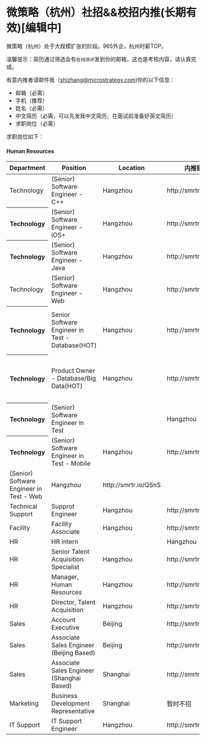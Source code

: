 # 微策略（杭州）社招&&校招内推(长期有效)[编辑中]
微策略（杭州）处于大规模扩张的阶段。965外企，杭州时薪TOP。

温馨提示：简历通过筛选会有`在线测评`发到你的邮箱，这也是考核内容，请认真完成。

有意内推者请邮件我（shizhang@microstrategy.com)你的以下信息：
- 邮箱（必需）
- 手机（推荐）
- 姓名（必需）
- 中文简历（必需，可以先发我中文简历，在面试前准备好英文简历）
- 求职岗位（必需）

求职岗位如下：

#### Human Resources
<table>
<thead>
    <th>Department</th>
    <th>Position</th><th>Location</th><th>内推链接</th>
    <th>Requirement<th>
</thead>
<tbody>
    <tr>
        <td>Technology</td>
        <td>(Senior) Software Engineer - C++</td>
        <td>Hangzhou</td>
        <td>http://smrtr.io/QXfd</td>
    </tr>
    <tr>
        <th>Technology</th>
        <td>(Senior) Software Engineer - iOS+</td>
        <td>Hangzhou</td>
        <td>http://smrtr.io/QXfg</td>
    </tr>
     <tr>
        <th>Technology</th>
        <td>(Senior) Software Engineer - Java</td>
        <td>Hangzhou</td>
        <td>http://smrtr.io/L89y</td>
    </tr>
    <tr>
        <td>Technology</td>
        <td>(Senior) Software Engineer - Web</td>
        <td>Hangzhou</td>
        <td>http://smrtr.io/H-xT</td>
    </tr>
    <tr>
        <th>Technology</th>
        <td>Senior Software Engineer in Test - Database(HOT)</td>
        <td>Hangzhou</td>
        <td>http://smrtr.io/QXB4</td>
        <td>Oracle, SQL Server, DB2, Teradata, AWS Redshift or other database experiences is a must<td>
    </tr>
    <tr>
        <th>Technology</th>
        <td>Product Owner - Database/Big Data(HOT)</td>
        <td>Hangzhou</td>
        <td>http://smrtr.io/R2qn</td>
        <td>Oracle, SQL Server, DB2, Teradata, AWS Redshift or other database experiences is a must<td>
    </tr>
    <tr>
        <th>Technology</th>
        <td>(Senior) Software Engineer in Test<td/>
        <td>Hangzhou</td>
        <td>http://smrtr.io/QXB4</td>
    </tr>
    <tr>
        <th>Technology</th>
        <td>(Senior) Software Engineer in Test - Mobile</td>
        <td>Hangzhou</td>
        <td>http://smrtr.io/QXw2</td>
    </tr>
    <tr>
        <td>(Senior) Software Engineer in Test - Web</td>
        <td>Hangzhou</td>
        <td>http://smrtr.io/QSnS</td>
    </tr>
    <tr>
        <td>Technical Support</td>
        <td>Supprot Engineer</td>
        <td>Hangzhou</td>
        <td>http://smrtr.io/QXw9</td>
    </tr>
    <tr>
        <td>Facility</td>
        <td>Facility Associate</td>
        <td>Hangzhou</td>
        <td>http://smrtr.io/R2qb</td>
    </tr>
    <tr>
        <td>HR</td>
        <td>HR intern<td>
        <td>Hangzhou</td>
        <td>http://smrtr.io/QR-7</td>
    </tr>
    <tr>
        <td>HR</td>
        <td>Senior Talent Acquisition Specialist</td>
        <td>Hangzhou</td>
        <td>http://smrtr.io/QXwr</td>
    </tr>
    <tr>
        <td>HR</td>
        <td>Manager, Human Resources</td>
        <td>Hangzhou</td>
        <td>http://smrtr.io/QXwp</td>
    </tr>
    <tr>
        <td>HR</td>
        <td>Director, Talent Acquisition</td>
        <td>Hangzhou</td>
        <td>http://smrtr.io/QXwj</td>
    </tr>
    <tr>
        <td>Sales</td>
        <td>Account Executive</td>
        <td>Beijing</td>
        <td>http://smrtr.io/R2p8</td>
    </tr>
    <tr>
        <td>Sales</td>
        <td>Associate Sales Engineer (Beijing Based)</td>
        <td>Beijing</td>
        <td>http://smrtr.io/QXDt</td>
    </tr>
    <tr>
        <td>Sales</td>
        <td>Associate Sales Engineer (Shanghai Based)</td>
        <td>Shanghai</td>
        <td>http://smrtr.io/QXDG</td>
    </tr>
    <tr>
        <td>Marketing</td>
        <td>Business Development Representative</td>
        <td>Shanghai</td>
        <td>暂时不招</td>
    </tr>
    <tr>
        <td>IT Support</td>
        <td>IT Support Engineer</td>
        <td>Hangzhou</td>
        <td>http://smrtr.io/QXDK</td>
    </tr>
</tbody>
</table>
